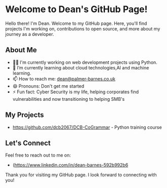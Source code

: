 # Welcome to Dean's GitHub Page!

Hello there! I'm Dean. Welcome to my GitHub page. Here, you'll find projects I'm working on, contributions to open source, and more about my journey as a developer.

## About Me

- 👨‍💻 I'm currently working on web development projects using Python.
- 🌱 I’m currently learning about cloud technologies,AI and machine learning.
- 📫 How to reach me: dean@palmer-barnes.co.uk
- 😄 Pronouns: Don't get me started
- ⚡ Fun fact: Cyber Security is my life, helping corporates find vulnerabilities and now transitioning to helping SMB's

## My Projects

- https://github.com/dcb2067/DCB-CoGrammar - Python training course


## Let's Connect

Feel free to reach out to me on:

- (https://www.linkedin.com/in/dean-barnes-592b992b6


Thank you for visiting my GitHub page. I look forward to connecting with you!
